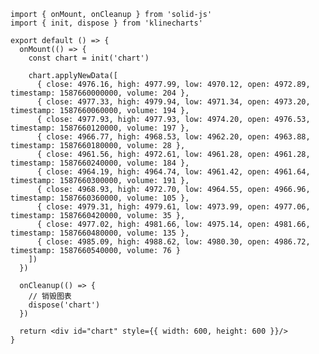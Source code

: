 ```jsx:line-numbers [<svg width="16px" height="16px" viewBox="256 239 256 239"><defs><linearGradient id="logosSolidjsIcon0" x1="27.5" x2="152" y1="3" y2="63.5" gradientTransform="translate(249.56 233.12)scale(1.61006)" gradientUnits="userSpaceOnUse"><stop offset=".1" stop-color="#76b3e1"/><stop offset=".3" stop-color="#dcf2fd"/><stop offset="1" stop-color="#76b3e1"/></linearGradient><linearGradient id="logosSolidjsIcon1" x1="95.8" x2="74" y1="32.6" y2="105.2" gradientTransform="translate(249.56 233.12)scale(1.61006)" gradientUnits="userSpaceOnUse"><stop offset="0" stop-color="#76b3e1"/><stop offset=".5" stop-color="#4377bb"/><stop offset="1" stop-color="#1f3b77"/></linearGradient><linearGradient id="logosSolidjsIcon2" x1="18.4" x2="144.3" y1="64.2" y2="149.8" gradientTransform="translate(249.56 233.12)scale(1.61006)" gradientUnits="userSpaceOnUse"><stop offset="0" stop-color="#315aa9"/><stop offset=".5" stop-color="#518ac8"/><stop offset="1" stop-color="#315aa9"/></linearGradient><linearGradient id="logosSolidjsIcon3" x1="75.2" x2="24.4" y1="74.5" y2="260.8" gradientTransform="translate(249.56 233.12)scale(1.61006)" gradientUnits="userSpaceOnUse"><stop offset="0" stop-color="#4377bb"/><stop offset=".5" stop-color="#1a336b"/><stop offset="1" stop-color="#1a336b"/></linearGradient></defs><path fill="#76b3e1" d="M512 289.472s-85.333-62.791-151.347-48.301l-4.829 1.61c-9.66 3.221-17.711 8.05-22.542 14.491l-3.219 4.829l-24.152 41.862l41.863 8.051c17.71 11.27 40.251 16.101 61.182 11.27l74.063 14.491z"/><path fill="url(#logosSolidjsIcon0)" d="M512 289.472s-85.333-62.791-151.347-48.301l-4.829 1.61c-9.66 3.221-17.711 8.05-22.542 14.491l-3.219 4.829l-24.152 41.862l41.863 8.051c17.71 11.27 40.251 16.101 61.182 11.27l74.063 14.491z" opacity="0.3"/><path fill="#518ac8" d="m333.282 289.472l-6.439 1.611c-27.371 8.05-35.421 33.811-20.932 56.352c16.101 20.931 49.913 32.201 77.284 24.151l99.824-33.811s-85.334-62.792-149.737-48.303"/><path fill="url(#logosSolidjsIcon1)" d="m333.282 289.472l-6.439 1.611c-27.371 8.05-35.421 33.811-20.932 56.352c16.101 20.931 49.913 32.201 77.284 24.151l99.824-33.811s-85.334-62.792-149.737-48.303" opacity="0.3"/><path fill="url(#logosSolidjsIcon2)" d="M465.308 361.925c-18.439-23.036-49.008-32.588-77.283-24.15l-99.823 32.201L256 426.328l180.327 30.592l32.201-57.963c6.441-11.271 4.831-24.15-3.22-37.032"/><path fill="url(#logosSolidjsIcon3)" d="M433.106 418.277c-18.439-23.036-49.006-32.588-77.282-24.15L256 426.328s85.333 64.402 151.346 48.303l4.83-1.612c27.371-8.049 37.031-33.81 20.93-54.742"/></svg>Solid]
import { onMount, onCleanup } from 'solid-js'
import { init, dispose } from 'klinecharts'

export default () => {
  onMount(() => {
    const chart = init('chart')

    chart.applyNewData([
      { close: 4976.16, high: 4977.99, low: 4970.12, open: 4972.89, timestamp: 1587660000000, volume: 204 },
      { close: 4977.33, high: 4979.94, low: 4971.34, open: 4973.20, timestamp: 1587660060000, volume: 194 },
      { close: 4977.93, high: 4977.93, low: 4974.20, open: 4976.53, timestamp: 1587660120000, volume: 197 },
      { close: 4966.77, high: 4968.53, low: 4962.20, open: 4963.88, timestamp: 1587660180000, volume: 28 },
      { close: 4961.56, high: 4972.61, low: 4961.28, open: 4961.28, timestamp: 1587660240000, volume: 184 },
      { close: 4964.19, high: 4964.74, low: 4961.42, open: 4961.64, timestamp: 1587660300000, volume: 191 },
      { close: 4968.93, high: 4972.70, low: 4964.55, open: 4966.96, timestamp: 1587660360000, volume: 105 },
      { close: 4979.31, high: 4979.61, low: 4973.99, open: 4977.06, timestamp: 1587660420000, volume: 35 },
      { close: 4977.02, high: 4981.66, low: 4975.14, open: 4981.66, timestamp: 1587660480000, volume: 135 },
      { close: 4985.09, high: 4988.62, low: 4980.30, open: 4986.72, timestamp: 1587660540000, volume: 76 }
    ])
  })

  onCleanup(() => {
    // 销毁图表
    dispose('chart')
  })

  return <div id="chart" style={{ width: 600, height: 600 }}/>
}

```